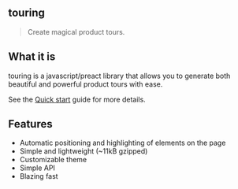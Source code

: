 ## touring

> Create magical product tours.

## What it is

touring is a javascript/preact library that allows you to generate both beautiful and powerful product tours with ease.

See the [Quick start](quickstart.md) guide for more details.

## Features

- Automatic positioning and highlighting of elements on the page
- Simple and lightweight (~11kB gzipped)
- Customizable theme
- Simple API
- Blazing fast
